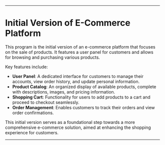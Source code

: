 
---

# Initial Version of E-Commerce Platform

This program is the initial version of an e-commerce platform that focuses on the sale of products. It features a user panel for customers and allows for browsing and purchasing various products.

Key features include:

- **User Panel**: A dedicated interface for customers to manage their accounts, view order history, and update personal information.
- **Product Catalog**: An organized display of available products, complete with descriptions, images, and pricing information.
- **Shopping Cart**: Functionality for users to add products to a cart and proceed to checkout seamlessly.
- **Order Management**: Enables customers to track their orders and view order confirmations.

This initial version serves as a foundational step towards a more comprehensive e-commerce solution, aimed at enhancing the shopping experience for customers.

---

